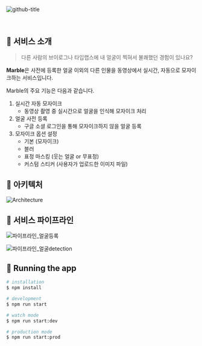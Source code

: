 ![github-title](https://github.com/2023-Marble/Marble-Server/assets/61882016/767380ee-7428-467a-b960-099e64dca0bd)

<br />

## 🔮 서비스 소개

> 다른 사람의 브이로그나 타입랩스에 내 얼굴이 찍혀서 불쾌했던 경험이 있나요?

**Marble**은 사전에 등록한 얼굴 이외의 다른 인물을 동영상에서 실시간, 자동으로 모자이크하는 서비스입니다.

Marble의 주요 기능은 다음과 같습니다.

1. 실시간 자동 모자이크
   - 동영상 촬영 중 실시간으로 얼굴을 인식해 모자이크 처리
2. 얼굴 사전 등록
   - 구글 소셜 로그인을 통해 모자이크하지 않을 얼굴 등록
3. 모자이크 옵션 설정
   - 기본 (모자이크)
   - 블러
   - 표정 마스킹 (웃는 얼굴 or 무표정)
   - 커스텀 스티커 (사용자가 업로드한 이미지 파일)

## 🔮 아키텍처

![Architecture](https://github.com/2023-Marble/Marble-Server/assets/61882016/842d1e2b-27cb-49c4-ae71-2bf0a6ceb3f8)

## 🔮 서비스 파이프라인

![파이프라인_얼굴등록](https://github.com/2023-Marble/Marble-Server/assets/61882016/fdd37406-c32d-46cd-a65a-31f7522e8d22)

![파이프라인_얼굴detection](https://github.com/2023-Marble/Marble-Server/assets/61882016/a5f92ff6-7ef0-4eef-ba87-d3913aa39614)

## 🔮 Running the app

```bash
# installation
$ npm install

# development
$ npm run start

# watch mode
$ npm run start:dev

# production mode
$ npm run start:prod
```
